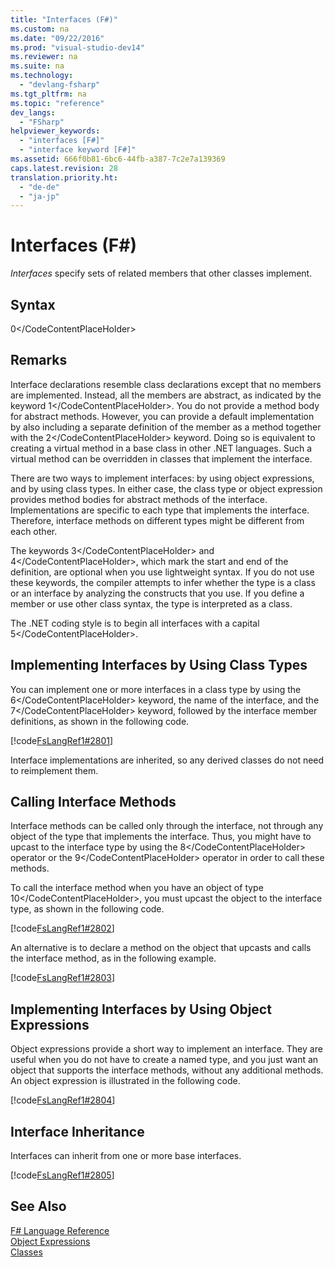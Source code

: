 ```yaml
---
title: "Interfaces (F#)"
ms.custom: na
ms.date: "09/22/2016"
ms.prod: "visual-studio-dev14"
ms.reviewer: na
ms.suite: na
ms.technology: 
  - "devlang-fsharp"
ms.tgt_pltfrm: na
ms.topic: "reference"
dev_langs: 
  - "FSharp"
helpviewer_keywords: 
  - "interfaces [F#]"
  - "interface keyword [F#]"
ms.assetid: 666f0b81-6bc6-44fb-a387-7c2e7a139369
caps.latest.revision: 28
translation.priority.ht: 
  - "de-de"
  - "ja-jp"
---
```

# Interfaces (F#)
*Interfaces* specify sets of related members that other classes implement.  
  
## Syntax  
  
<CodeContentPlaceHolder>0\</CodeContentPlaceHolder>  
## Remarks  
 Interface declarations resemble class declarations except that no members are implemented. Instead, all the members are abstract, as indicated by the keyword <CodeContentPlaceHolder>1\</CodeContentPlaceHolder>. You do not provide a method body for abstract methods. However, you can provide a default implementation by also including a separate definition of the member as a method together with the <CodeContentPlaceHolder>2\</CodeContentPlaceHolder> keyword. Doing so is equivalent to creating a virtual method in a base class in other .NET languages. Such a virtual method can be overridden in classes that implement the interface.  
  
 There are two ways to implement interfaces: by using object expressions, and by using class types. In either case, the class type or object expression provides method bodies for abstract methods of the interface. Implementations are specific to each type that implements the interface. Therefore, interface methods on different types might be different from each other.  
  
 The keywords <CodeContentPlaceHolder>3\</CodeContentPlaceHolder> and <CodeContentPlaceHolder>4\</CodeContentPlaceHolder>, which mark the start and end of the definition, are optional when you use lightweight syntax. If you do not use these keywords, the compiler attempts to infer whether the type is a class or an interface by analyzing the constructs that you use. If you define a member or use other class syntax, the type is interpreted as a class.  
  
 The .NET coding style is to begin all interfaces with a capital <CodeContentPlaceHolder>5\</CodeContentPlaceHolder>.  
  
## Implementing Interfaces by Using Class Types  
 You can implement one or more interfaces in a class type by using the <CodeContentPlaceHolder>6\</CodeContentPlaceHolder> keyword, the name of the interface, and the <CodeContentPlaceHolder>7\</CodeContentPlaceHolder> keyword, followed by the interface member definitions, as shown in the following code.  
  
 [!code[FsLangRef1#2801](../vs140/codesnippet/FSharp/interfaces--fsharp-_1.fs)]  
  
 Interface implementations are inherited, so any derived classes do not need to reimplement them.  
  
## Calling Interface Methods  
 Interface methods can be called only through the interface, not through any object of the type that implements the interface. Thus, you might have to upcast to the interface type by using the <CodeContentPlaceHolder>8\</CodeContentPlaceHolder> operator or the <CodeContentPlaceHolder>9\</CodeContentPlaceHolder> operator in order to call these methods.  
  
 To call the interface method when you have an object of type <CodeContentPlaceHolder>10\</CodeContentPlaceHolder>, you must upcast the object to the interface type, as shown in the following code.  
  
 [!code[FsLangRef1#2802](../vs140/codesnippet/FSharp/interfaces--fsharp-_2.fs)]  
  
 An alternative is to declare a method on the object that upcasts and calls the interface method, as in the following example.  
  
 [!code[FsLangRef1#2803](../vs140/codesnippet/FSharp/interfaces--fsharp-_3.fs)]  
  
## Implementing Interfaces by Using Object Expressions  
 Object expressions provide a short way to implement an interface. They are useful when you do not have to create a named type, and you just want an object that supports the interface methods, without any additional methods. An object expression is illustrated in the following code.  
  
 [!code[FsLangRef1#2804](../vs140/codesnippet/FSharp/interfaces--fsharp-_4.fs)]  
  
## Interface Inheritance  
 Interfaces can inherit from one or more base interfaces.  
  
 [!code[FsLangRef1#2805](../vs140/codesnippet/FSharp/interfaces--fsharp-_5.fs)]  
  
## See Also  
 [F# Language Reference](../vs140/fsharp-language-reference.md)   
 [Object Expressions](../vs140/object-expressions--fsharp-.md)   
 [Classes](../vs140/classes--fsharp-.md)